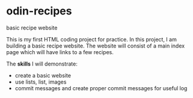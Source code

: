 # odin-recipes
basic recipe website

This is my first HTML coding project for practice.
In this project, I am building a basic recipe website.
The website will consist of a main index page which will have links to a few recipes.

The **skills** I will demonstrate:
- create a basic website
- use lists, list, images
- commit messages and create proper commit messages for useful log 